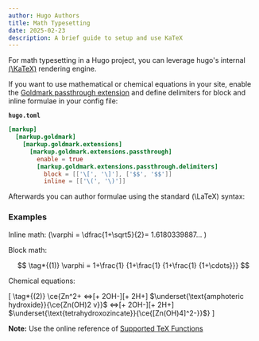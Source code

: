 ```yaml
---
author: Hugo Authors
title: Math Typesetting
date: 2025-02-23
description: A brief guide to setup and use KaTeX
---
```


For math typesetting in a Hugo project, you can leverage hugo's internal [\(\KaTeX\)](https://katex.org/) rendering engine.

<!--more-->

If you want to use mathematical or chemical equations in your site, enable the [Goldmark passthrough extension](https://gohugo.io/render-hooks/passthrough/) and define delimiters for block and inline formulae in your config file:

**`hugo.toml`**

```toml
[markup]
  [markup.goldmark]
    [markup.goldmark.extensions]
      [markup.goldmark.extensions.passthrough]
        enable = true
        [markup.goldmark.extensions.passthrough.delimiters]
          block = [['\[', '\]'], ['$$', '$$']]
          inline = [['\(', '\)']]
```

Afterwards you can author formulae using the standard \(\LaTeX\) syntax:

### Examples

Inline math: \(\varphi = \dfrac{1+\sqrt5}{2}= 1.6180339887… \)

Block math:

$$
\tag*{(1)} \varphi = 1+\frac{1} {1+\frac{1} {1+\frac{1} {1+\cdots}}}
$$

Chemical equations:

\[
\tag*{(2)} \ce{Zn^2+ <=>[+ 2OH-][+ 2H+] $\underset{\text{amphoteric hydroxide}}{\ce{Zn(OH)2 v}}$ <=>[+ 2OH-][+ 2H+] $\underset{\text{tetrahydroxozincate}}{\ce{[Zn(OH)4]^2-}}$}
\]

**Note:** Use the online reference of [Supported TeX Functions](https://katex.org/docs/supported.html)
